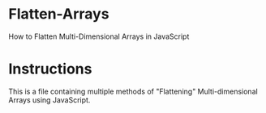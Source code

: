 # Flatten-Arrays
How to Flatten Multi-Dimensional Arrays in JavaScript

# Instructions
This is a file containing multiple methods of "Flattening" Multi-dimensional Arrays using JavaScript.
